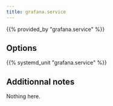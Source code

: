 ```yaml
---
title: grafana.service
---
```


{{% provided_by "grafana.service" %}}

## Options

{{% systemd_unit "grafana.service" %}}

## Additionnal notes

Nothing here.